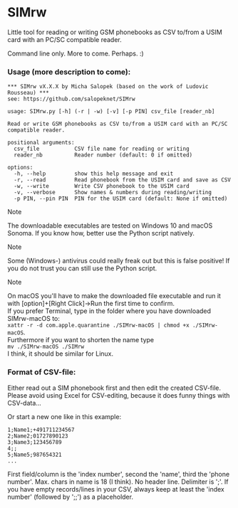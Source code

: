 # SIMrw
Little tool for reading or writing GSM phonebooks as CSV to/from a USIM card with an PC/SC
compatible reader.

Command line only. More to come. Perhaps. :)

### Usage (more description to come):
```
*** SIMrw vX.X.X by Micha Salopek (based on the work of Ludovic Rousseau) ***
see: https://github.com/salopeknet/SIMrw

usage: SIMrw.py [-h] (-r | -w) [-v] [-p PIN] csv_file [reader_nb]

Read or write GSM phonebooks as CSV to/from a USIM card with an PC/SC compatible reader.

positional arguments:
  csv_file           CSV file name for reading or writing
  reader_nb          Reader number (default: 0 if omitted)

options:
  -h, --help         show this help message and exit
  -r, --read         Read phonebook from the USIM card and save as CSV
  -w, --write        Write CSV phonebook to the USIM card
  -v, --verbose      Show names & numbers during reading/writing
  -p PIN, --pin PIN  PIN for the USIM card (default: None if omitted)
```
> [!NOTE]
> The downloadable executables are tested on Windows 10 and macOS Sonoma.
> If you know how, better use the Python script natively. 

> [!NOTE]
> Some (Windows-) antivirus could really freak out but this is false positive!
If you do not trust you can still use the Python script.

> [!NOTE]
> On macOS you'll have to make the downloaded file executable and run it with [option]+[Right Click]->Run the first time to confirm.<br>
> If you prefer Terminal, type in the folder where you have downloaded SIMrw-macOS to:<br>```xattr -r -d com.apple.quarantine ./SIMrw-macOS | chmod +x ./SIMrw-macOS```.<br>Furthermore if you want to shorten the name type<br>```mv ./SIMrw-macOS ./SIMrw```<br>I think, it should be similar for Linux.


### Format of CSV-file:
Either read out a SIM phonebook first and then edit the created CSV-file.
Please avoid using Excel for CSV-editing, because it does funny things with CSV-data...

Or start a new one like in this example:
```
1;Name1;+491711234567
2;Name2;01727890123
3;Name3;123456789
4;;
5;Name5;987654321
...
```
First field/column is the 'index number', second the 'name', third the 'phone number'. 
Max. chars in name is 18 (I think). No header line. Delimiter is ';'. If you have empty records/lines in your CSV, always keep at least the 'index number' (followed by ';;') as a placeholder.
